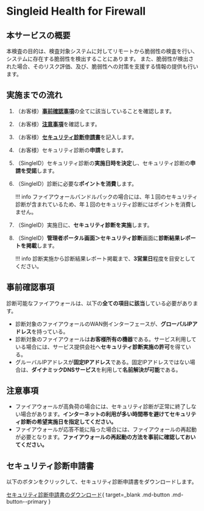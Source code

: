 # Singleid Health for Firewall
## 本サービスの概要
本検査の目的は、検査対象システムに対してリモートから脆弱性の検査を行い、システムに存在する脆弱性を検出することにあります。 また、脆弱性が検出された場合、そのリスク評価、及び、脆弱性への対策を支援する情報の提供も行います。

## 実施までの流れ
1. （お客様）[**事前確認事項**](#事前確認事項)の全てに該当していることを確認します。
2. （お客様）[**注意事項**](#注意事項)を確認します。
3. （お客様）[**セキュリティ診断申請書**](#セキュリティ診断申請書)を記入します。
4. （お客様）セキュリティ診断の**申請**をします。
5. （SingleID）セキュリティ診断の**実施日時を決定**し、セキュリティ診断の**申請を受諾**します。
6. （SingleID）診断に必要な**ポイントを消費**します。
    
    !!! info
        ファイアウォールバンドルパックの場合には、年１回のセキュリティ診断が含まれているため、年１回のセキュリティ診断にはポイントを消費しません。

7. （SingleID）実施日に、**セキュリティ診断を実施**します。
8. （SingleID）**管理者ポータル画面＞セキュリティ診断**画面に**診断結果レポートを掲載**します。

    !!! info
        診断実施から診断結果レポート掲載まで、**3営業日**程度を目安としてください。

## 事前確認事項
診断可能なファイアウォールは、以下の**全ての項目に該当**している必要があります。

* 診断対象のファイアウォールのWAN側インターフェースが、**グローバルIPアドレス**を持っている。
* 診断対象のファイアウォールは**お客様所有の機器**である。サービス利用している場合には、サービス提供会社へ**セキュリティ診断実施の許可**を得ている。
* グルーバルIPアドレスが**固定IPアドレス**である。固定IPアドレスではない場合は、**ダイナミックDNSサービス**を利用して**名前解決が可能**である。

## 注意事項
* ファイアウォールが高負荷の場合には、セキュリティ診断が正常に終了しない場合があります。**インターネットの利用が多い時間帯を避けてセキュリティ診断の希望実施日を指定してください。**
* ファイアウォールが応答不能に陥った場合には、ファイアウォールの再起動が必要となります。**ファイアウォールの再起動の方法を事前に確認しておいてください。**

## セキュリティ診断申請書
以下のボタンをクリックして、セキュリティ診断申請書をダウンロードします。

[セキュリティ診断申請書のダウンロード](./application_sheets/singleid_health_for_fIrewall_application_sheet.xlsx){ target=_blank .md-button .md-button--primary }
